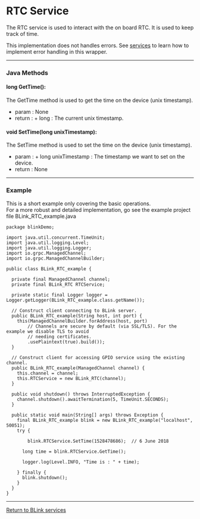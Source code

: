 RTC Service
============

The RTC service is used to interact with the on board RTC. It is used to keep track of time.

This implementation does not handles errors. See [services](services.md) to learn how to implement error handling in this wrapper.

---------------------------------

### Java Methods

#### long GetTime():

The GetTime method is used to get the time on the device (unix timestamp).

- param  : None
- return : 
         + long : The current unix timestamp.
		 
#### void SetTime(long unixTimestamp):

The SetTime method is used to set the time on the device (unix timestamp).

- param  : 
         + long unixTimestamp : The timestamp we want to set on the device.
- return : None

---------------------------------

### Example

This is a short example only covering the basic operations.<br>
For a more robust and detailed implementation, go see the example project file BLink_RTC_example.java

~~~~{.java}
package blinkDemo;

import java.util.concurrent.TimeUnit;
import java.util.logging.Level;
import java.util.logging.Logger;
import io.grpc.ManagedChannel;
import io.grpc.ManagedChannelBuilder;

public class BLink_RTC_example {
  
  private final ManagedChannel channel;
  private final BLink_RTC RTCService;

  private static final Logger logger = Logger.getLogger(BLink_RTC_example.class.getName());
  
  // Construct client connecting to BLink server.
  public BLink_RTC_example(String host, int port) {
    this(ManagedChannelBuilder.forAddress(host, port)
        // Channels are secure by default (via SSL/TLS). For the example we disable TLS to avoid
        // needing certificates.
        .usePlaintext(true).build());
  }

  // Construct client for accessing GPIO service using the existing channel.
  public BLink_RTC_example(ManagedChannel channel) {
    this.channel = channel;
    this.RTCService = new BLink_RTC(channel);
  }

  public void shutdown() throws InterruptedException {
    channel.shutdown().awaitTermination(5, TimeUnit.SECONDS);
  }

  public static void main(String[] args) throws Exception {
    final BLink_RTC_example blink = new BLink_RTC_example("localhost", 50051);
    try {
    	
    	blink.RTCService.SetTime(1528478686);  // 6 June 2018
    
      long time = blink.RTCService.GetTime();
      
      logger.log(Level.INFO, "Time is : " + time);
      
    } finally {
      blink.shutdown();
    }
  }
}
~~~~

---------------------------------

[Return to BLink services](blinkServices.md)